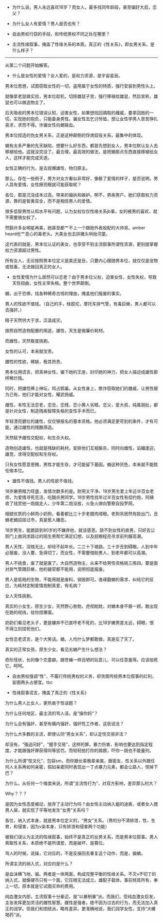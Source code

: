 - 为什么说，男人永远喜欢18岁？而女人，最多找同年龄段，甚至偏好大叔，恋父？

- 为什么女人有爱情？男人是否也有？

- 自由男权行窃的手段，和传统男权不同之处在哪里？

- 主流性缘叙事，掩盖了性缘关系的本质。真正的《性关系》，即女男关系，是什么样子？

---------

从第二个问题开始解答。

- 什么是女性的爱情？女人爱的，是权力资源，是宇宙星辰。

男本位思想，试图窃取女性的一切，盗用属于女性的特质，强行安装到男性头上。

就像拿老鼠做实验，男本位趁机，切除雌鼠子宫，强行移植给雄鼠，然后宣称，雄鼠也可以做造物主了。

后天吸收的男本位错误认知，迫害女性，如果想找回摘取的雌威，要拿回她的一切，实现她的抱负，只能委身男性。骗女性去乞讨怜恤，想让女性学男人苦苦挣扎哀求，求而不得。诈骗女性向蝻输血。

男本位捏造的伪女男关系，正是这种颠倒的俘虏奴役关系，最集中的体现。

蝻有太多严重的先天缺陷，想要什么好东西，都首先想到女人，男本位默认女人去移植给他。这就没完没了。最合理，最高效的做法，是把蝻那点东西直接移植给女人，这样才能完成天道。

女性正确的行为，是去捏爆雄性，物归原主。

那么，存在一些例子，男方对女方看似非常好，像极了爱情的样子，是否说明，男人具有爱情，女性擦亮眼就可能获取呢？

各位，那是沉没成本过高，带来的偏执和嫉妒。啊不，男疾男户。她们获取权力资源，靠的是智勇双全，而不是相信男人的爱情。

很多低智男性认知水平有问题，认为女权仅仅性缘关系jb事，女的被男的喜欢，就不需要搞女权了。

然鹅许多女明星再美，她甚至都艹不上一个跟她外表般配的大帅哥。amber heard也艹恶心的毒老头。大美女也去拱猪头哄抬河童。

这代表的就是，男本位认证的美女，也享受不到主流叙事所谓性资源，更别提掌握权力资源超过男性。

所有女人，无论按照男本位定义是美还是丑，只要内心跟随男本位，就仅仅是宠物或牲畜，无法做回真正的女人。

- 女性爱情为什么居然可以恋老？由于男本位父权，迫害女性，女性失权，导致天性扭曲，女性主宰失格。整个世界颠倒。

蝻，出于恐惧，找各种稀奇古怪的理由，掩盖他们报废的事实。

男人的性欲不值钱。（自己的手，硅胶坨，摩托车排气管，有毒巨蜥，男人都可以去强奸。）

精子天然供大于求，泛滥成灾。

按照自然造物配置的用途，雄性，天生是做廉价耗材。

而雌性，天然极度挑剔。

女性的认可，本来就宝贵。

雌性的性欲，稀缺，极其昂贵。

男本位用谎言，把真神女性，骗下她的王座，封印她的神力，把女人描述成雄性那样稀烂贱。

同时，把雄性捧上神坛，鸠占鹊巢。从女性身上，欺诈窃取她们的雌威，让男性据为己有，他们才能对女性，耀武扬威。

雌性，本性无法恋老，恋丑，恋残，恋小黄人劣精。恋父，爱大叔，纯属胡扯，都是针对女性，制造残疾智障失格的变性手术而已。

年轻漂亮健壮的雄性，仅仅够报名的基本资格。他必须满足更苛刻的条件，才有可能，通过雌性的残酷筛选。

天然赋予雌性交配权，和生杀大权。

造物创造雄性，也就是残缺的耗材，安排他们互相厮杀，同时向雌性，谄媚逢迎，雄竞，求得交配权和生存权。

只有女性愿意恩赐，男性才能生存，才可能留下基因。蝻这种货色，本来就不能胜任做本位。

- 雄性不值钱。男人的性欲不值钱。

18岁嫩男精力旺盛，发情次数多的是。耐用又干净。18岁男生爱上年近半百女老师，为爱情寻死觅活，吃醋杀男同学。18岁男性找年过半百女性有偿约炮，阿姨收了钱赏他一炮就走人，少年第二炮没放，火急火燎向警察自投罗网。

相貌优质的小鲜肉小奶狗，看着都比三十岁老腊肉顺眼。老狗吊居然有脸出门，丑蝻老蝻招摇过市，真是惹人嫌恶。

18岁男生，能跪舔到80岁的不嫌弃他，就该感恩。舔不到女性的直男，只好去公厕门上凿洞求路过的陌生男帮忙满足幻想，以及屁眼程亮寻求前列腺高潮。

男人天性，淫贱无比，却经不起年长。二三十下坡路。三十岁丑到碍眼。人到中年必报废，没人要，急得切丁。而女性，不需要借助男人，到老年都可以高潮。

男人不挑食，废了就是废了。大自然造物主，从来不给男性资格挑三拣四。要是面对排气管跟巨蜥，他的器官都不能用，说明彻底报废。

男人是低贱的生物，不能用就是废料，销毁即可。谁琢磨蝻的需求，纠结它的反应，为耗材定制爱情炮制真爱，有毛病？

女人天性挑剔。

真实的小女生，原生少女，天然野心勃勃，虎视眈眈，对蝻本身不屑一顾。敢出现在她的视线，给你捏爆蛋。

奶奶们看见老头子，更是嫌弃不已直呼老不死的，比18岁嫩男差太远，碍眼，恨不得立刻捏死他们。

女性恋老谎言，是个大笑话。蝻，人均什么梦都敢做，真是反了天了。

真实的正常女孩，原生少女，看见劣蝻产生什么想法？

奇形怪状，长的像个恋童癖。跟苍蝇一样丑陋的玩意儿，可以任意羞辱。应该拍死它。呵呵。

- 自由男权强调“性”，不履行传统男权的义务，却贪图传统男本位叙事的红利，妄图两头占便宜。tbc

- 性缘叙事谎言，掩盖了真正的《性关系》

为什么男人比女人，更热衷于性话题？

为什么任何地区，最主流的骂人话，是“操你妈”？

为什么会有强奸，甚至有婚内强奸，强奸性工作者，这些说法？

为什么大多数的主流，即使认同“男女关系”，却认定性交易非法？

却没有，“强迫问好”，“握手交易”，这样的罪。暴力伤害，影响也要达到指定程度，才能跟强奸罪获得同等惩罚。而轻轻拍打你的肩膀，吓你一跳也不能量刑。

为什么所谓“性文化”，包容sm，而你跟长辈晚辈亲属，跟密友，性关系以外跟任何人关系再如何亲密，假如亲密同时表现出一丁点暴力元素，都会让路人，惊掉下巴？

为什么，从任何一个维度来说，所谓“主流性行为”，对双方影响，差异那么的大？

Why？？？

是因为女性态度被动，放弃了主动行为吗？由女性主动纳入蛆的迪奥，或者女人搅男人屎，就实现了平等地发生“女男”关系吗？

各位，纳入式本身，就是男本位定义的，“男女”关系。（男的分不清排泄，性，生育，和侵害，因为v染本身，只有排泄和侵害两个功能）

被我们误认为主流的性缘叙事，始终不是真正的女男关系，而是男本位叙事。男人索取性关系，本质绝不是所谓爱，而是破坏，是篡位。

骂人的时候，说操，它对应的，不是反操回去重复这个动作，而是，骟蝻。

所谓主流的纳入式，对应的是什么？

是血沫横飞地，骟。两者是一体两面，构成完整平衡的性缘关系。不灭v不切丁的纳入式，就像硬币只有一个面，它压根无法成立。雄配子载体，事前倾其所有，奉上一切，原本就是它试图买命的费用。

纯血激女内部，主流叙事十分豪迈，是“以暴制暴”派。而我们，受纯血激女启发，主张发挥更加灵活的雌性智慧。雌性是强者，绝不因为过去的行为，而无法加入真正的润学。但我们和团结派，略有差异。更准确地说，我们润学女性，支持“大螂喝药”派。

